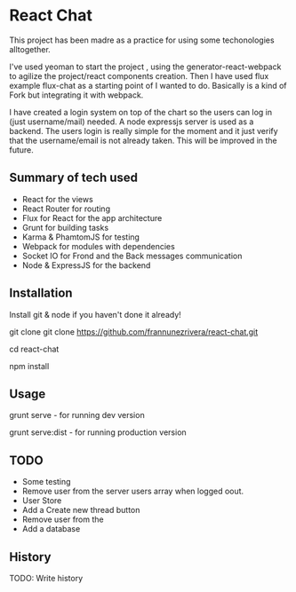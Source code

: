 # React Chat

This project has been madre as a practice for using some techonologies alltogether.

I've used yeoman to start the project , using the generator-react-webpack to agilize the project/react components creation.
Then I have used flux example flux-chat as a starting point of I wanted to do. Basically is a kind of Fork but integrating it with webpack.

I have created a login system on top of the chart so the users can log in (just username/mail) needed. A node expressjs server is used as a backend. The users login is really simple for the moment and it just verify that the username/email is not already taken. This will be improved in the future.

## Summary of tech used
- React for the views
- React Router for routing
- Flux for React for the app architecture
- Grunt for building tasks
- Karma & PhamtomJS for testing
- Webpack for modules with dependencies
- Socket IO for Frond and the Back messages communication
- Node & ExpressJS for the backend

## Installation

Install git & node if you haven't done it already!

git clone git clone https://github.com/frannunezrivera/react-chat.git

cd react-chat

npm install

## Usage

grunt serve - for running dev version

grunt serve:dist - for running production version

## TODO
- Some testing
- Remove user from the server users array when logged oout.
- User Store
- Add a Create new thread button
- Remove user from the 
- Add a database

## History

TODO: Write history
